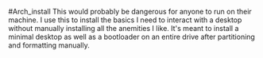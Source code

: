 #Arch_install
This would probably be dangerous for anyone to run on their machine. I use this to install the basics I need to interact with a desktop without manually installing all the anemities I like. It's meant to install a minimal desktop as well as a bootloader on an entire drive after partitioning and formatting manually. 
